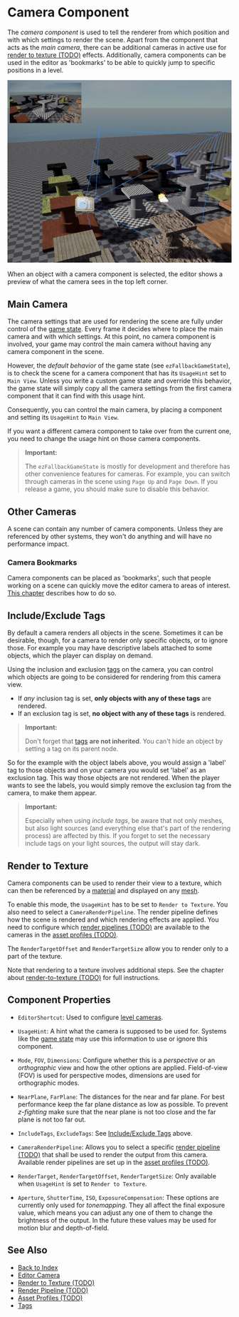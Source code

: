 # Camera Component

The *camera component* is used to tell the renderer from which position and with which settings to render the scene. Apart from the component that acts as the *main camera*, there can be additional cameras in active use for [render to texture (TODO)](../effects/render-to-texture.md) effects. Additionally, camera components can be used in the editor as 'bookmarks' to be able to quickly jump to specific positions in a level.

![Camera](media/camera-component.jpg)

When an object with a camera component is selected, the editor shows a preview of what the camera sees in the top left corner.

## Main Camera

The camera settings that are used for rendering the scene are fully under control of the [game state](../runtime/application/game-state.md). Every frame it decides where to place the main camera and with which settings. At this point, no camera component is involved, your game may control the main camera without having any camera component in the scene.

However, the *default behavior* of the game state (see `ezFallbackGameState`), is to check the scene for a camera component that has its `UsageHint` set to `Main View`. Unless you write a custom game state and override this behavior, the game state will simply copy all the camera settings from the first camera component that it can find with this usage hint.

Consequently, you can control the main camera, by placing a component and setting its `UsageHint` to `Main View`.

If you want a different camera component to take over from the current one, you need to change the usage hint on those camera components.

> **Important:**
>
> The `ezFallbackGameState` is mostly for development and therefore has other convenience features for cameras. For example, you can switch through cameras in the scene using `Page Up` and `Page Down`. If you release a game, you should make sure to disable this behavior.

## Other Cameras

A scene can contain any number of camera components. Unless they are referenced by other systems, they won't do anything and will have no performance impact.

### Camera Bookmarks

Camera components can be placed as 'bookmarks', such that people working on a scene can quickly move the editor camera to areas of interest. [This chapter](../scenes/editor-camera.md#level-cameras) describes how to do so.

## Include/Exclude Tags

By default a camera renders all objects in the scene. Sometimes it can be desirable, though, for a camera to render only specific objects, or to ignore those. For example you may have descriptive labels attached to some objects, which the player can display on demand.

Using the inclusion and exclusion [tags](../projects/tags.md) on the camera, you can control which objects are going to be considered for rendering from this camera view.

* If *any* inclusion tag is set, **only objects with any of these tags** are rendered.
* If an exclusion tag is set, **no object with any of these tags** is rendered.

> **Important:**
>
> Don't forget that [tags](../projects/tags.md) **are not inherited**. You can't hide an object by setting a tag on its parent node.

So for the example with the object labels above, you would assign a 'label' tag to those objects and on your camera you would set 'label' as an exclusion tag. This way those objects are not rendered. When the player wants to see the labels, you would simply remove the exclusion tag from the camera, to make them appear.

> **Important:**
>
> Especially when using *include tags*, be aware that not only meshes, but also light sources (and everything else that's part of the rendering process) are affected by this. If you forget to set the necessary include tags on your light sources, the output will stay dark.

## Render to Texture

Camera components can be used to render their view to a texture, which can then be referenced by a [material](../materials/materials-overview.md) and displayed on any [mesh](meshes/meshes-overview.md).

To enable this mode, the `UsageHint` has to be set to `Render to Texture`. You also need to select a `CameraRenderPipeline`. The render pipeline defines how the scene is rendered and which rendering effects are applied. You need to configure which [render pipelines (TODO)](render-pipeline-overview.md) are available to the cameras in the [asset profiles (TODO)](../assets/asset-profiles.md).

The `RenderTargetOffset` and `RenderTargetSize` allow you to render only to a part of the texture.

Note that rendering to a texture involves additional steps. See the chapter about [render-to-texture (TODO)](../effects/render-to-texture.md) for full instructions.

## Component Properties

* `EditorShortcut`: Used to configure [level cameras](../scenes/editor-camera.md#level-cameras).

* `UsageHint`: A hint what the camera is supposed to be used for. Systems like the [game state](../runtime/application/game-state.md) may use this information to use or ignore this component.

* `Mode`, `FOV`, `Dimensions`: Configure whether this is a *perspective* or an *orthographic* view and how the other options are applied. Field-of-view (FOV) is used for perspective modes, dimensions are used for orthographic modes.

* `NearPlane`, `FarPlane`: The distances for the near and far plane. For best performance keep the far plane distance as low as possible. To prevent *z-fighting* make sure that the near plane is not too close and the far plane is not too far out.

* `IncludeTags`, `ExcludeTags`: See [Include/Exclude Tags](#includeexclude-tags) above.

* `CameraRenderPipeline`: Allows you to select a specific [render pipeline (TODO)](render-pipeline-overview.md) that shall be used to render the output from this camera. Available render pipelines are set up in the [asset profiles (TODO)](../assets/asset-profiles.md).

* `RenderTarget`, `RenderTargetOffset`, `RenderTargetSize`: Only available when `UsageHint` is set to `Render to Texture`.

* `Aperture`, `ShutterTime`, `ISO`, `ExposureCompensation`: These options are currently only used for *tonemapping*. They all affect the final exposure value, which means you can adjust any one of them to change the brightness of the output. In the future these values may be used for motion blur and depth-of-field.

## See Also

* [Back to Index](../index.md)
* [Editor Camera](../scenes/editor-camera.md)
* [Render to Texture (TODO)](../effects/render-to-texture.md)
* [Render Pipeline (TODO)](render-pipeline-overview.md)
* [Asset Profiles (TODO)](../assets/asset-profiles.md)
* [Tags](../projects/tags.md)
